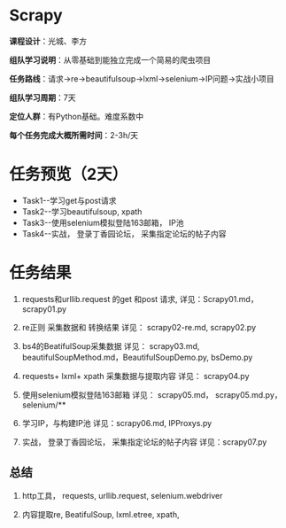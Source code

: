 # Scrapy
**课程设计**：光城、李方

**组队学习说明**：从零基础到能独立完成一个简易的爬虫项目

**任务路线**：请求→re→beautifulsoup→lxml→selenium→IP问题→实战小项目

**组队学习周期**：7天

**定位人群**：有Python基础。难度系数中

**每个任务完成大概所需时间**：2-3h/天

# 任务预览（2天）
-   Task1--学习get与post请求
-   Task2--学习beautifulsoup, xpath
-   Task3--使用selenium模拟登陆163邮箱， IP池
-   Task4--实战， 登录丁香园论坛， 采集指定论坛的帖子内容

# 任务结果

1. requests和urllib.request 的get 和post 请求, 
详见：Scrapy01.md， scrapy01.py

2. re正则 采集数据和 转换结果
详见： scrapy02-re.md,  scrapy02.py

3. bs4的BeatifulSoup采集数据
详见： scrapy03.md,  beautifulSoupMethod.md，BeautifulSoupDemo.py,  bsDemo.py

4. requests+ lxml+ xpath 采集数据与提取内容
详见： scrapy04.py 

5. 使用selenium模拟登陆163邮箱
详见： scrapy05.md，   scrapy05.md.py，  selenium/**

6. 学习IP，与构建IP池
详见：scrapy06.md,  IPProxys.py

7. 实战， 登录丁香园论坛， 采集指定论坛的帖子内容
详见：scrapy07.py



## 总结
1. http工具， requests, urllib.request,  selenium.webdriver

2. 内容提取re, BeatifulSoup, lxml.etree, xpath, 

